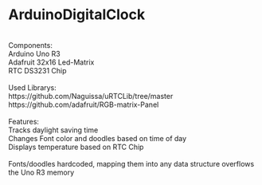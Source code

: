 # ArduinoDigitalClock <br/>
<br/>
Components: <br/>
Arduino Uno R3 <br/>
Adafruit 32x16 Led-Matrix <br/>
RTC DS3231 Chip <br/>
<br/>
Used Librarys:<br/>
https://github.com/Naguissa/uRTCLib/tree/master <br/>
https://github.com/adafruit/RGB-matrix-Panel <br/>
<br/>
Features: <br/>
Tracks daylight saving time <br/>
Changes Font color and doodles based on time of day <br/>
Displays temperature based on RTC Chip <br/>
<br/>
Fonts/doodles hardcoded, mapping them into any data structure overflows the Uno R3 memory 
